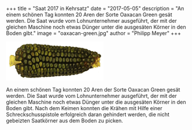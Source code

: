 +++
title = "Saat 2017 in Kehrsatz"
date = "2017-05-05"
description = "An einem schönen Tag konnten 20 Aren der Sorte Oaxacan Green gesät werden. Die Saat wurde vom Lohnunternehmer ausgeführt, der mit der gleichen Maschine noch etwas Dünger unter die ausgesäten Körner in den Boden gibt."
image = "oaxacan-green.jpg"
author = "Philipp Meyer"
+++

![Oaxacan Green](oaxacan-green.jpg)

An einem schönen Tag konnten 20 Aren der Sorte Oaxacan Green gesät werden. Die Saat wurde vom Lohnunternehmer ausgeführt, der mit der gleichen Maschine noch etwas Dünger unter die ausgesäten Körner in den Boden gibt.
Nach dem Keimen konnten die Krähen mit Hilfe einer Schreckschusspistole erfolgreich daran gehindert werden, die nicht gebeizten Saatkörner aus dem Boden zu picken.
